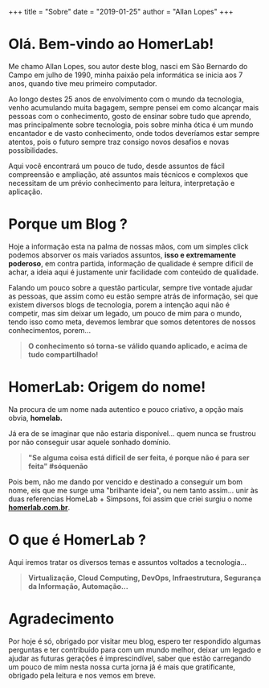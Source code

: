 +++
title = "Sobre"
date = "2019-01-25"
author = "Allan Lopes"
+++

# Olá. Bem-vindo ao HomerLab!

Me chamo Allan Lopes, sou autor deste blog, nasci em São Bernardo do Campo em julho de 1990, minha paixão pela informática se inicia aos 7 anos, quando tive meu primeiro computador.

Ao longo destes 25 anos de envolvimento com o mundo da tecnologia, venho acumulando muita bagagem, sempre pensei em como alcançar mais pessoas com o conhecimento, gosto de ensinar sobre tudo que aprendo, mas principalmente sobre tecnologia, pois sobre minha ótica é um mundo encantador e de vasto conhecimento, onde todos deveríamos estar sempre atentos, pois o futuro sempre traz consigo novos desafios e novas possibilidades.

Aqui você encontrará um pouco de tudo, desde assuntos de fácil compreensão e ampliação, até assuntos mais técnicos e complexos que necessitam de um prévio conhecimento para leitura, interpretação e aplicação.

# Porque um Blog ?

Hoje a informação esta na palma de nossas mãos, com um simples click podemos absorver os mais variados assuntos, **isso e extremamente poderoso**, em contra partida, informação de qualidade é sempre difícil de achar, a ideia aqui é justamente unir facilidade com conteúdo de qualidade.

Falando um pouco sobre a questão particular, sempre tive vontade ajudar as pessoas, que assim como eu estão sempre atrás de informação, sei que existem diversos blogs de tecnologia, porem a intenção aqui não é competir, mas sim deixar um legado, um pouco de mim para o mundo, tendo isso como meta, devemos lembrar que somos detentores de nossos conhecimentos, porem...

> **O conhecimento só torna-se válido quando aplicado, e acima de tudo compartilhado!**

# HomerLab: Origem do nome!

Na procura de um nome nada autentico e pouco criativo, a opção mais obvia, **homelab.**

Já era de se imaginar que não estaria disponível... quem nunca se frustrou por não conseguir usar aquele sonhado domínio.

> **"Se alguma coisa está difícil de ser feita, é porque não é para ser feita" #sóquenão**

Pois bem, não me dando por vencido e destinado a conseguir um bom nome, eis que me surge uma "brilhante ideia", ou nem tanto assim... unir às duas referencias HomeLab + Simpsons, foi assim que criei surgiu o nome [**homerlab.com.br**](https://homerlab.com.br/).

# O que é HomerLab ?

Aqui iremos tratar os diversos temas e assuntos voltados a tecnologia...

> **Virtualização, Cloud Computing, DevOps, Infraestrutura, Segurança da Informação, Automação...**

# Agradecimento

Por hoje é só, obrigado por visitar meu blog, espero ter respondido algumas perguntas e ter contribuído para com um mundo melhor, deixar um legado e ajudar as futuras gerações é imprescindível, saber que estão carregando um pouco de mim nesta nossa curta jorna já é mais que gratificante, obrigado pela leitura e nos vemos em breve.
